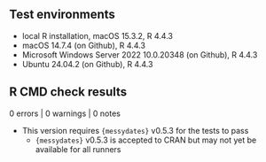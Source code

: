 ## Test environments

* local R installation, macOS 15.3.2, R 4.4.3
* macOS 14.7.4 (on Github), R 4.4.3
* Microsoft Windows Server 2022 10.0.20348 (on Github), R 4.4.3
* Ubuntu 24.04.2 (on Github), R 4.4.3

## R CMD check results

0 errors | 0 warnings | 0 notes

- This version requires `{messydates}` v0.5.3 for the tests to pass
  - `{messydates}` v0.5.3 is accepted to CRAN but may not yet be available for all runners

